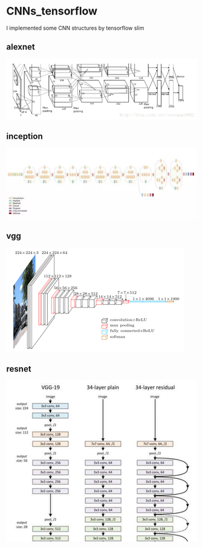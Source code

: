 # CNNs_tensorflow
I implemented some CNN structures by tensorflow slim

## alexnet
![](https://github.com/BoXiao123/deep-learning-practice/raw/master/CNNs_tensorflow/imgs/alexnet.png)

## inception
![](https://github.com/BoXiao123/deep-learning-practice/raw/master/CNNs_tensorflow/imgs/inception.jpeg)

## vgg
![](https://github.com/BoXiao123/deep-learning-practice/raw/master/CNNs_tensorflow/imgs/vgg16.png)

## resnet
![](https://github.com/BoXiao123/deep-learning-practice/raw/master/CNNs_tensorflow/imgs/resnet.jpeg)



